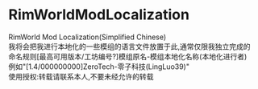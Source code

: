 # RimWorldModLocalization  
RimWorld Mod Localization(Simplified Chinese)  
我将会把我进行本地化的一些模组的语言文件放置于此,通常仅限我独立完成的  
命名规则[最高可用版本/工坊编号?]模组原名-模组本地化名称(本地化进行者)  
例如"[1.4/000000000]ZeroTech-零子科技(LingLuo39)"  
使用授权:转载请联系本人,不要未经允许的转载
